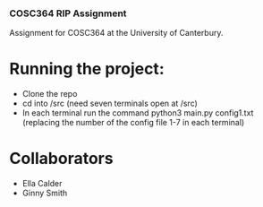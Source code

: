 ### COSC364 RIP Assignment

Assignment for COSC364 at the University of Canterbury.

# Running the project:
- Clone the repo
- cd into /src (need seven terminals open at /src)
- In each terminal run the command python3 main.py config1.txt (replacing the number of the config file 1-7 in each terminal)

# Collaborators
- Ella Calder
- Ginny Smith


